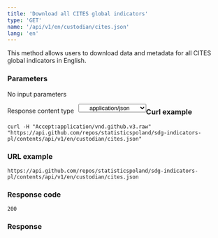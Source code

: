 ```yaml
---
title: 'Download all CITES global indicators'
type: 'GET'
name: '/api/v1/en/custodian/cites.json'
lang: 'en'
---
```


This method allows users to download data and metadata for all CITES global indicators in English.

### Parameters

<p>No input parameters</p>

<p style='float:left;margin-top: 7px;'>Response content type</p>
<select style='float:left;padding: 0px 15px;width: 155px;margin-left: 10px;text-align-last: center;'>
  <option>application/json</option>
</select>

<div id='example1'>

<h3 id="przykładowy-curl">Curl example</h3>

<p><code class="highlighter-rouge">curl -H "Accept:application/vnd.github.v3.raw" "https://api.github.com/repos/statisticspoland/sdg-indicators-pl/contents/api/v1/en/custodian/cites.json"</code></p>

<h3 id="przykładowy-url">URL example</h3>

<p><code class="highlighter-rouge">https://api.github.com/repos/statisticspoland/sdg-indicators-pl/contents/api/v1/en/custodian/cites.json</code></p>

<h3 id="przykładowy-kod-odpowiedzi">Response code</h3>

<p><code class="highlighter-rouge">200</code></p>

<h3 id="przykładowa-odpowiedź">Response</h3>

<p><code class="highlighter-rouge" id="show-data-en-cites">
</code></p>

</div>

<script>

$.getJSON('https://sdg.gov.pl/api/v1/en/custodian/cites.json', function(data) {
    $('#show-data-en-cites').html(JSON.stringify(data, null, 2));
});

</script>

